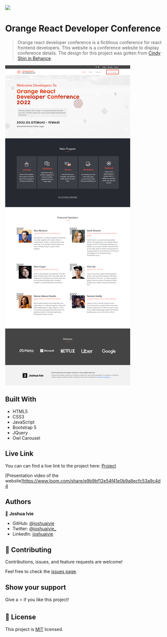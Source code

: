![](https://img.shields.io/badge/Microverse-blueviolet)

# Orange React Developer Conference

> Orange react developer conference is a fictitious conference for react frontend developers. This website is a conference website to display conference details. The design for this project was gotten from [Cindy Shin in Behance](https://www.behance.net/gallery/29845175/CC-Global-Summit-2015).

![screenshot](./assets/screenshot.png)

## Built With

- HTML5
- CSS3
- JavaScript
- Bootstrap 5
- JQuery
- Owl Carousel

## Live Link

You can can find a live link to the project here: [Project](https://joshuaivie.github.io/orange-react-conference/)

[Presentation video of the website]https://www.loom.com/share/e9b9bf12e54f41e0b9a8ecfc53a9c4d4

## Authors

👤 **Joshua Ivie**

- GitHub: [@joshuaivie](https://github.com/joshuaivie)
- Twitter: [@joshuaivie\_](https://twitter.com/joshuaivie_)
- LinkedIn: [joshuaivie](https://linkedin.com/in/joshuaivie)

## 🤝 Contributing

Contributions, issues, and feature requests are welcome!

Feel free to check the [issues page](../../issues/).

## Show your support

Give a ⭐️ if you like this project!

## 📝 License

This project is [MIT](./MIT.md) licensed.
